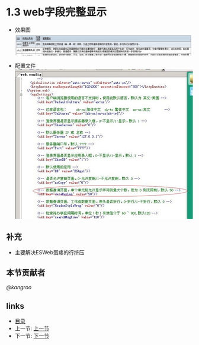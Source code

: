 # 1.3 web字段完整显示
* 效果图  
![](images/1.4.1.jpg?raw=true)

* 配置文件  
![](images/1.4.2.jpg?raw=true)

## 补充
* 主要解决ESWeb蛋疼的行挤压

## 本节贡献者
*@kangroo*
 
## links
  * [目录](<preface.md>)
  * 上一节: [上一节](<01.02.md>)
  * 下一节: [下一节](<01.04.md>)
